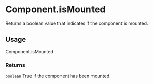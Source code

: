 # Component.isMounted

Returns a boolean value that indicates if the component is mounted.

## Usage

Component.isMounted

### Returns

`boolean` True if the component has been mounted.
